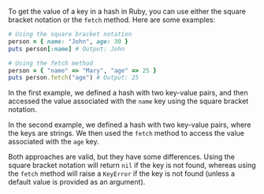To get the value of a key in a hash in Ruby, you can use either the square bracket notation or the `fetch` method. Here are some examples:

```ruby
# Using the square bracket notation
person = { name: "John", age: 30 }
puts person[:name] # Output: John

# Using the fetch method
person = { "name" => "Mary", "age" => 25 }
puts person.fetch("age") # Output: 25
```

In the first example, we defined a hash with two key-value pairs, and then accessed the value associated with the `name` key using the square bracket notation.

In the second example, we defined a hash with two key-value pairs, where the keys are strings. We then used the `fetch` method to access the value associated with the `age` key.

Both approaches are valid, but they have some differences. Using the square bracket notation will return `nil` if the key is not found, whereas using the `fetch` method will raise a `KeyError` if the key is not found (unless a default value is provided as an argument).